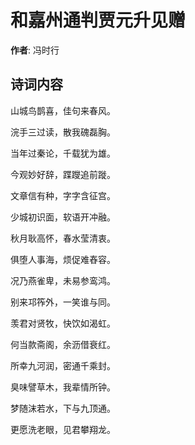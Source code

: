 # 和嘉州通判贾元升见赠

**作者**: 冯时行

## 诗词内容

山城鸟鹊喜，佳句来春风。

浣手三过读，散我磈磊胸。

当年过秦论，千载犹为雄。

今观妙好辞，蹀躞追前蹝。

文章信有种，字字含征宫。

少城初识面，软语开冲融。

秋月耿高怀，春水莹清衷。

俱堕人事海，烦促难舂容。

况乃燕雀卑，未易参鸾鸿。

别来邛筰外，一笑谁与同。

羡君对贤牧，快饮如渴虹。

何当款斋阁，余沥借衰红。

所幸九河润，密通千乘封。

臭味譬草木，我辈情所钟。

梦随沫若水，下与九顶通。

更愿洗老眼，见君攀翔龙。

